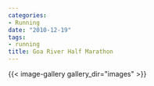 ```yaml
---
categories:
- Running
date: "2010-12-19"
tags:
- running
title: Goa River Half Marathon
---
```


{{< image-gallery gallery_dir="images" >}}

